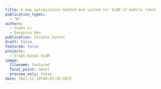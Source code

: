 ```yaml
---
title: A map optimization method and system for SLAM of mobile robot
publication_types:
  - "8"
authors:
  - Yuwen Li
  - Dongxiao Han
publication: Chinese Patent
draft: false
featured: false
projects:
  - Graph-based SLAM
image:
  filename: featured
  focal_point: Smart
  preview_only: false
date: 2021-11-18T08:03:36.687Z
---
```


